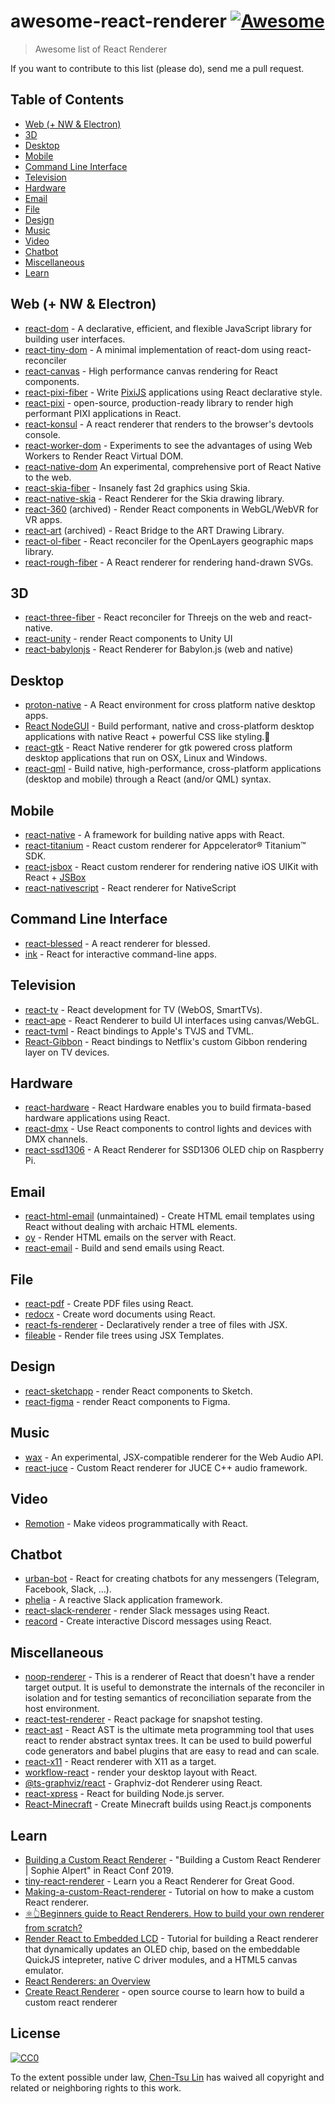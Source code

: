﻿# awesome-react-renderer [![Awesome](https://cdn.rawgit.com/sindresorhus/awesome/d7305f38d29fed78fa85652e3a63e154dd8e8829/media/badge.svg)](https://github.com/sindresorhus/awesome)

> Awesome list of React Renderer

If you want to contribute to this list (please do), send me a pull request.

## Table of Contents

<!-- MarkdownTOC depth=4 -->

- [Web (+ NW & Electron)](#web)
- [3D](#3d)
- [Desktop](#desktop)
- [Mobile](#mobile)
- [Command Line Interface](#cli)
- [Television](#tv)
- [Hardware](#hardware)
- [Email](#email)
- [File](#file)
- [Design](#design)
- [Music](#music)
- [Video](#video)
- [Chatbot](#chatbot)
- [Miscellaneous](#Miscellaneous)
- [Learn](#learn)

<!-- /MarkdownTOC -->

<a name="web" />

## Web (+ NW & Electron)

* [react-dom](https://github.com/facebook/react/tree/main/packages/react-dom) - A declarative, efficient, and flexible JavaScript library for building user interfaces.
* [react-tiny-dom](https://github.com/jiayihu/react-tiny-dom) - A minimal implementation of react-dom using react-reconciler
* [react-canvas](https://github.com/Flipboard/react-canvas) - High performance canvas rendering for React components.
* [react-pixi-fiber](https://github.com/michalochman/react-pixi-fiber) - Write [PixiJS](http://www.pixijs.com/) applications using React declarative style.
* [react-pixi](https://github.com/inlet/react-pixi) - open-source, production-ready library to render high performant PIXI applications in React.
* [react-konsul](https://github.com/mohebifar/konsul) - A react renderer that renders to the browser's devtools console.
* [react-worker-dom](https://github.com/web-perf/react-worker-dom) - Experiments to see the advantages of using Web Workers to Render React Virtual DOM.
* [react-native-dom](https://github.com/vincentriemer/react-native-dom) An experimental, comprehensive port of React Native to the web.
* [react-skia-fiber](https://github.com/amilajack/react-skia-fiber) - Insanely fast 2d graphics using Skia.
* [react-native-skia](https://github.com/shopify/react-native-skia) - React Renderer for the Skia drawing library.
* [react-360](https://github.com/facebookarchive/react-360) (archived) - Render React components in WebGL/WebVR for VR apps.
* [react-art](https://github.com/reactjs/react-art) (archived) - React Bridge to the ART Drawing Library.
* [react-ol-fiber](https://github.com/giulioz/react-ol-fiber) - React reconciler for the OpenLayers geographic maps library.
* [react-rough-fiber](https://github.com/Bowen7/react-rough-fiber) - A React renderer for rendering hand-drawn SVGs.

<a name="3d" />

## 3D

* [react-three-fiber](https://github.com/react-spring/react-three-fiber) - React reconciler for Threejs on the web and react-native.
* [react-unity](https://github.com/ReactUnity/core) - render React components to Unity UI
* [react-babylonjs](https://github.com/brianzinn/react-babylonjs) - React Renderer for Babylon.js (web and native)

<a name="desktop" />

## Desktop

* [proton-native](https://github.com/kusti8/proton-native) - A React environment for cross platform native desktop apps.
* [React NodeGUI](https://github.com/nodegui/react-nodegui) - Build performant, native and cross-platform desktop applications with native React + powerful CSS like styling.🚀
* [react-gtk](https://github.com/codejamninja/react-gtk) - React Native renderer for gtk powered cross platform desktop applications that run on OSX, Linux and Windows.
* [react-qml](https://github.com/longseespace/react-qml) - Build native, high-performance, cross-platform applications (desktop and mobile) through a React (and/or QML) syntax.

<a name="mobile" />

## Mobile

* [react-native](https://github.com/facebook/react-native) - A framework for building native apps with React.
* [react-titanium](https://github.com/yuchi/react-titanium) - React custom renderer for Appcelerator® Titanium™ SDK.
* [react-jsbox](https://github.com/Nicify/react-jsbox) - React custom renderer for rendering native iOS UIKit with React + [JSBox](https://docs.xteko.com/#/en/uikit/intro)
* [react-nativescript](https://github.com/shirakaba/react-nativescript) - React renderer for NativeScript

<a name="cli" />

## Command Line Interface

* [react-blessed](https://github.com/Yomguithereal/react-blessed) - A react renderer for blessed.
* [ink](https://github.com/vadimdemedes/ink) - React for interactive command-line apps.

<a name="tv" />

## Television

* [react-tv](https://github.com/raphamorim/react-tv) - React development for TV (WebOS, SmartTVs).
* [react-ape](https://github.com/raphamorim/react-ape) - React Renderer to build UI interfaces using canvas/WebGL.
* [react-tvml](https://github.com/sergioramos/react-tvml) - React bindings to Apple's TVJS and TVML.
* [React-Gibbon](http://techblog.netflix.com/2017/01/crafting-high-performance-tv-user.html) - React bindings to Netflix's custom Gibbon rendering layer on TV devices.

<a name="hardware" />

## Hardware

* [react-hardware](https://github.com/iamdustan/react-hardware) - React Hardware enables you to build firmata-based hardware applications using React.
* [react-dmx](https://github.com/alexanderson1993/react-dmx) - Use React components to control lights and devices with DMX channels.
* [react-ssd1306](https://github.com/doodlewind/react-ssd1306) - A React Renderer for SSD1306 OLED chip on Raspberry Pi.

<a name="email" />

## Email

* [react-html-email](https://github.com/chromakode/react-html-email) (unmaintained) - Create HTML email templates using React without dealing with archaic HTML elements.
* [oy](https://github.com/revivek/oy) - Render HTML emails on the server with React.
* [react-email](https://github.com/resendlabs/react-email) - Build and send emails using React.

<a name="file" />

## File

* [react-pdf](https://github.com/diegomura/react-pdf) - Create PDF files using React.
* [redocx](https://github.com/nitin42/redocx) - Create word documents using React.
* [react-fs-renderer](https://github.com/ericvicenti/react-fs-renderer) - Declaratively render a tree of files with JSX.
* [fileable](https://github.com/johnhenry/fileable) - Render file trees using JSX Templates.

<a name="design" />

## Design

* [react-sketchapp](https://github.com/airbnb/react-sketchapp) - render React components to Sketch.
* [react-figma](https://github.com/react-figma/react-figma) - render React components to Figma.

<a name="music" />

## Music

* [wax](https://github.com/jamesseanwright/wax) - An experimental, JSX-compatible renderer for the Web Audio API.
* [react-juce](https://github.com/nick-thompson/react-juce) - Custom React renderer for JUCE C++ audio framework.

<a name="video" />

## Video

* [Remotion](https://www.remotion.dev) - Make videos programmatically with React.

<a name="chatbot" />

## Chatbot

* [urban-bot](https://github.com/urban-bot/urban-bot) - React for creating chatbots for any messengers (Telegram, Facebook, Slack, ...).
* [phelia](https://github.com/maxchehab/phelia) - A reactive Slack application framework.
* [react-slack-renderer](https://github.com/CentaurWarchief/react-slack-renderer) - render Slack messages using React.
* [reacord](https://github.com/itsMapleLeaf/reacord) - Create interactive Discord messages using React. 

<a name="miscellaneous" />

## Miscellaneous

* [noop-renderer](https://github.com/facebook/react/tree/main/packages/react-noop-renderer) - This is a renderer of React that doesn't have a render target output. It is useful to demonstrate the internals of the reconciler in isolation and for testing semantics of reconciliation separate from the host environment.
* [react-test-renderer](https://github.com/facebook/react/tree/main/packages/react-test-renderer) - React package for snapshot testing.
* [react-ast](https://github.com/codejamninja/react-ast) - React AST is the ultimate meta programming tool that uses react to render abstract syntax trees. It can be used to build powerful code generators and babel plugins that are easy to read and can scale.
* [react-x11](https://github.com/sidorares/react-x11) - React renderer with X11 as a target.
* [workflow-react](https://github.com/havardh/workflow/tree/master/packages/workflow-react) - render your desktop layout with React.
* [@ts-graphviz/react](https://github.com/ts-graphviz/react) - Graphviz-dot Renderer using React.
* [react-xpress](https://github.com/gigantz/react-xpress) - React for building Node.js server.
* [React-Minecraft](https://github.com/bufferhead-code/react-minecraft) - Create Minecraft builds using React.js components

<a name="learn" />

## Learn

* [Building a Custom React Renderer](https://www.youtube.com/watch?v=CGpMlWVcHok) - "Building a Custom React Renderer | Sophie Alpert" in React Conf 2019.
* [tiny-react-renderer](https://github.com/iamdustan/tiny-react-renderer) - Learn you a React Renderer for Great Good.
* [Making-a-custom-React-renderer](https://github.com/nitin42/Making-a-custom-React-renderer) - Tutorial on how to make a custom React renderer.
* [⚛️👆Beginners guide to React Renderers. How to build your own renderer from scratch?](https://blog.atulr.com/react-custom-renderer-1/)
* [Render React to Embedded LCD](https://github.com/doodlewind/react-ssd1306/blob/master/docs/tutorial.md) - Tutorial for building a React renderer that dynamically updates an OLED chip, based on the embeddable QuickJS intepreter, native C driver modules, and a HTML5 canvas emulator.
* [React Renderers: an Overview](https://dev.to/lessmess/react-renderers-an-overview-34f3)
* [Create React Renderer](https://github.com/codejamninja/create-react-renderer) - open source course to learn how to build a custom react renderer


## License

[![CC0](http://i.creativecommons.org/p/zero/1.0/88x31.png)](http://creativecommons.org/publicdomain/zero/1.0/)

To the extent possible under law, [Chen-Tsu Lin](https://github.com/chentsulin) has waived all copyright and related or neighboring rights to this work.
